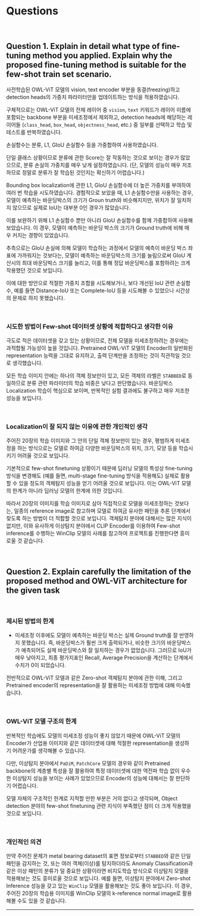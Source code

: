 # Questions

<br>

## Question 1. Explain in detail what type of fine-tuning method you applied. Explain why the proposed fine-tuning method is suitable for the few-shot train set scenario.

사전학습된 OWL-ViT 모델의 vision, text encoder 부분을 동결(freezing)하고 detection heads의 가중치 파라미터만을 업데이트하는 방식을 적용하였습니다. 

구체적으로는 OWL-ViT 모델의 전체 레이어 중 `vision`, `text` 키워드가 레이어 이름에 포함되는 backbone 부분을 미세조정에서 제외하고, detection heads에 해당하는 레이어들 (`class_head`, `box_head`, `objectness_head`, etc.) 중 일부를 선택하고 학습 및 테스트를 반복하였습니다.

손실함수는 분류, L1, GIoU 손실함수 등을 가중합하여 사용하였습니다. 

단일 클래스 상황이므로 분류에 관한 Score는 잘 작동하는 것으로 보이는 경우가 많았으므로, 분류 손실의 가중치를 매우 낮게 설정하였습니다. (단, 모델의 성능이 매우 저조하므로 정말로 분류가 잘 학습된 것인지는 확신하기 어렵습니다.)

Bounding box localization에 관한 L1, GIoU 손실함수에 더 높은 가중치를 부여하여 여러 번 학습을 시도하였습니다. 경험적으로 보았을 때, L1 손실함수만을 사용하는 경우, 모델이 예측하는 바운딩박스의 크기가 Groun truth와 비슷해지지만, 위치가 잘 일치하지 않으므로 실제로 IoU는 대부분 0인 경우가 많았습니다.

이를 보완하기 위해 L1 손실함수 뿐만 아니라 GIoU 손실함수를 함께 가중합하여 사용해 보았습니다. 이 경우, 모델이 예측하는 바운딩 박스의 크기가 Ground truth에 비해 매우 커지는 경향이 있었습니다. 

추측으로는 GIoU 손실에 의해 모델이 학습하는 과정에서 모델의 예측이 바운딩 박스 좌표에 가까워지는 것보다는, 모델이 예측하는 바운딩박스의 크기를 늘림으로써 GIoU 계산시의 최대 바운딩박스 크기를 늘리고, 이를 통해 정답 바운딩박스를 포함하려는 크게 작용했던 것으로 보입니다. 

이에 대한 방안으로 적절한 가중치 조합을 시도해보거나, 보다 개선된 IoU 관련 손실함수, 예를 들면 Distance-IoU 또는 Complete-IoU 등을 시도해볼 수 있었으나 시간상의 문제로 하지 못했습니다.

<br>

### 시도한 방법이 Few-shot 데이터셋 상황에 적합하다고 생각한 이유

극도로 적은 데이터셋을 갖고 있는 상황이므로, 전체 모델을 미세조정하려는 경우에는 과적합될 가능성이 높을 것입니다. Pretrained OWL-ViT 모델의 Encoder의 일반화된 representation 능력을 그대로 유지하고, 출력 단계만을 조정하는 것이 직관적일 것으로 생각했습니다.

모든 학습 이미지 안에는 하나의 객체 정보만이 있고, 모든 객체의 라벨은 `STABBED`로 동일하므로 분류 관련 파라미터의 학습 비중은 낮다고 판단했습니다. 바운딩박스 Localization 학습이 핵심으로 보이며, 반복적인 실험 결과에도 불구하고 매우 저조한 성능을 보입니다.

<br>

### Localization이 잘 되지 않는 이유에 관한 개인적인 생각

주어진 20장의 학습 이미지와 그 안의 단일 객체 정보만이 있는 경우, 평범하게 미세조정을 하는 방식으로는 모델로 하여금 다양한 바운딩박스의 위치, 크기, 모양 등을 학습시키기 어려울 것으로 보입니다. 

기본적으로 few-shot finetuning 상황이기 때문에 딥러닝 모델의 특성상 fine-tuning 방식을 변경해도 (예를 들면, multi-stage fine-tuning 방식을 적용해도) 실제로 활용할 수 있을 정도의 객체탐지 성능을 얻기 어려울 것으로 보입니다. 이는 OWL-ViT 모델의 한계가 아니라 딥러닝 모델의 한계에 의한 것입니다.

따라서 20장의 이미지를 학습 이미지로 삼아 직접적으로 모델을 미세조정하는 것보다는, 일종의 reference image로 참고하며 모델로 하여금 유사한 패턴을 추론 단계에서 찾도록 하는 방법이 더 적합할 것으로 보입니다. 객체탐지 분야에 대해서는 많은 지식이 없지만, 이와 유사하게 이상탐지 분야에서 CLIP Encoder를 이용하여 Few-shot inference를 수행하는 WinClip 모델의 사례를 참고하여 프로젝트를 진행한다면 흥미로울 것 같습니다.

<br>

## Question 2. Explain carefully the limitation of the proposed method and OWL-ViT architecture for the given task

<br>

### 제시된 방법의 한계

* 미세조정 이후에도 모델이 예측하는 바운딩 박스는 실제 Ground truth를 잘 반영하지 못했습니다. 즉, 바운딩박스가 훨씬 크게 출력되거나, 비슷한 크기의 바운딩박스가 예측되어도 실제 바운딩박스와 잘 일치하는 경우가 없었습니다. 그러므로 IoU가 매우 낮아지고, 최종 평가지표인 Recall, Average Precision을 계산하는 단계에서 수치가 0이 되었습니다.

전반적으로 OWL-ViT 모델과 같은 Zero-shot 객체탐지 분야에 관한 이해, 그리고 Pretrained encoder의 representation을 잘 활용하는 미세조정 방법에 대해 미숙했습니다.

<br>

### OWL-ViT 모델 구조의 한계

반복적인 학습에도 모델의 미세조정 성능이 좋지 않았기 때문에 OWL-ViT 모델의 Encoder가 산업용 이미지와 같은 데이터셋에 대해 적절한 representation을 생성하기 어려운가를 생각해볼 수 있습니다.

다만, 이상탐지 분야에서 `PaDiM`, `PatchCore` 모델의 경우와 같이 Pretrained backbone의 계층별 특성을 잘 활용하여 특정 데이터셋에 대한 역전파 학습 없이 우수한 이상탐지 성능을 보이는 사례가 있었으므로 Encoder의 성능에 대해서는 잘 판단하기 어렵습니다.

모델 자체의 구조적인 한계로 지적할 만한 부분은 거의 없다고 생각되며, Object detection 분야의 few-shot finetuning 관련 지식이 부족했던 점이 더 크게 작용했을 것으로 보입니다.

<br>

### 개인적인 의견

만약 주어진 문제가 metal bearing dataset의 표면 정보로부터 `STABBED`와 같은 단일 패턴을 감지하는 것, 또는 여러 객체(이상)를 탐지하더라도 Anomaly Classification과 같은 이상 패턴의 분류가 덜 중요한 상황이라면 비지도학습 방식으로 이상탐지 모델을 적용해보는 것도 흥미로울 것으로 보입니다. 예를 들면, 이상탐지 분야에서 Zero-shot Inference 성능을 갖고 있는 `WinClip` 모델을 활용해보는 것도 좋아 보입니다. 이 경우, 주어진 20장의 학습용 이미지를 WinClip 모델의 k-reference normal image로 활용해볼 수도 있을 것 같습니다.

---
